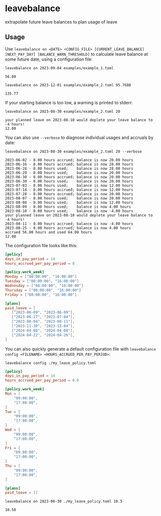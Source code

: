 # leavebalance

extrapolate future leave balances to plan usage of leave

## Usage

Use `leavebalance on <DATE> <CONFIG_FILE> [CURRENT_LEAVE_BALANCE] [NEXT_PAY_DAY] [BALANCE_WARN_THRESHOLD]` to calculate leave balance at some future date, using a configuration file:
```shell
leavebalance on 2023-09-04 examples/example_1.toml
```
```
56.00
```
```shell
leavebalance on 2023-12-01 examples/example_2.toml 95.7688
```
```
135.77
```
If your starting balance is too low, a warning is printed to stderr:

```shell
leavebalance on 2023-08-30 examples/example_2.toml 20
```
```
your planned leave on 2023-08-10 would deplete your leave balance to -4 hours!
12.00
```
You can also use `--verbose` to diagnose individual usages and accruals by date:
```shell
leavebalance on 2023-08-30 examples/example_2.toml 20 --verbose
```
```
2023-06-02 - 8.00 hours accrued; balance is now 20.00 hours
2023-06-16 - 8.00 hours accrued; balance is now 28.00 hours
2023-06-28 - 8.00 hours used;    balance is now 28.00 hours
2023-06-29 - 8.00 hours used;    balance is now 20.00 hours
2023-06-30 - 8.00 hours accrued; balance is now 20.00 hours
2023-06-30 - 8.00 hours used;    balance is now 20.00 hours
2023-07-03 - 8.00 hours used;    balance is now 12.00 hours
2023-07-14 - 8.00 hours accrued; balance is now 12.00 hours
2023-07-28 - 8.00 hours accrued; balance is now 20.00 hours
2023-08-07 - 8.00 hours used;    balance is now 20.00 hours
2023-08-08 - 8.00 hours used;    balance is now 12.00 hours
2023-08-09 - 8.00 hours used;    balance is now 4.00 hours
2023-08-10 - 8.00 hours used;    balance is now -4.00 hours
your planned leave on 2023-08-10 would deplete your leave balance to -4 hours!
2023-08-11 - 8.00 hours accrued; balance is now -4.00 hours
2023-08-25 - 8.00 hours accrued; balance is now 4.00 hours
accrued 56.00 hours and used 64.00 hours
12.00
```

The configuration file looks like this:
```toml
[policy]
days_in_pay_period = 14
hours_accrued_per_pay_period = 8

[policy.work_week]
Monday = ["08:00:00", "16:00:00"]
Tuesday = ["08:00:00", "16:00:00"]
Wednesday = ["08:00:00", "16:00:00"]
Thursday = ["08:00:00", "16:00:00"]
Friday = ["08:00:00", "16:00:00"]

[plans]
paid_leave = [
   ["2023-06-09", "2023-06-09"],
   ["2023-06-27", "2023-07-04"],
   ["2023-08-04", "2023-08-11"],
   ["2023-11-30", "2023-12-04"],
   ["2024-04-08", "2024-04-08"],
   ["2024-04-22", "2024-04-26"],
]
```

You can also quickly generate a default configuration file with `leavebalance config <FILENAME> <HOURS_ACCRUED_PER_PAY_PERIOD>`:
```shell
leavebalance config ./my_leave_policy.toml
```
```toml
[policy]
days_in_pay_period = 14
hours_accrued_per_pay_period = 0.0

[policy.work_week]
Mon = [
    "09:00:00",
    "17:00:00",
]
Tue = [
    "09:00:00",
    "17:00:00",
]
Wed = [
    "09:00:00",
    "17:00:00",
]
Fri = [
    "09:00:00",
    "17:00:00",
]
Thu = [
    "09:00:00",
    "17:00:00",
]

[plans]
paid_leave = []
```
```shell
leavebalance on 2023-06-30 ./my_leave_policy.toml 10.5
```
```
10.50
```